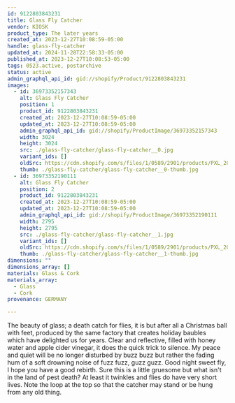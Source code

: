 ```yaml
---
id: 9122803843231
title: Glass Fly Catcher
vendor: KIOSK
product_type: The later years
created_at: 2023-12-27T10:08:59-05:00
handle: glass-fly-catcher
updated_at: 2024-11-28T22:58:33-05:00
published_at: 2023-12-27T10:08:53-05:00
tags: 0523.active, postarchive
status: active
admin_graphql_api_id: gid://shopify/Product/9122803843231
images:
  - id: 36973352157343
    alt: Glass Fly Catcher
    position: 1
    product_id: 9122803843231
    created_at: 2023-12-27T10:08:59-05:00
    updated_at: 2023-12-27T10:08:59-05:00
    admin_graphql_api_id: gid://shopify/ProductImage/36973352157343
    width: 3024
    height: 3024
    src: ./glass-fly-catcher/glass-fly-catcher__0.jpg
    variant_ids: []
    oldSrc: https://cdn.shopify.com/s/files/1/0589/2901/products/PXL_20230203_162051937.jpg?v=1703689739
    thumb: ./glass-fly-catcher/glass-fly-catcher__0-thumb.jpg
  - id: 36973352190111
    alt: Glass Fly Catcher
    position: 2
    product_id: 9122803843231
    created_at: 2023-12-27T10:08:59-05:00
    updated_at: 2023-12-27T10:08:59-05:00
    admin_graphql_api_id: gid://shopify/ProductImage/36973352190111
    width: 2795
    height: 2795
    src: ./glass-fly-catcher/glass-fly-catcher__1.jpg
    variant_ids: []
    oldSrc: https://cdn.shopify.com/s/files/1/0589/2901/products/PXL_20230204_124433240.jpg?v=1703689739
    thumb: ./glass-fly-catcher/glass-fly-catcher__1-thumb.jpg
dimensions: ""
dimensions_array: []
materials: Glass & Cork
materials_array:
  - Glass
  - Cork
provenance: GERMANY

---
```


The beauty of glass; a death catch for flies, it is but after all a Christmas ball with feet, produced by the same factory that creates holiday baubles which have delighted us for years. Clear and reflective, filled with honey water and apple cider vinegar, it does the quick trick to silence. My peace and quiet will be no longer disturbed by buzz buzz but rather the fading hum of a soft drowning noise of fuzz fuzz, guzz guzz. Good night sweet fly, I hope you have a good rebirth. Sure this is a little gruesome but what isn't in the land of pest death? At least it twinkles and flies do have very short lives. Note the loop at the top so that the catcher may stand or be hung from any old thing.